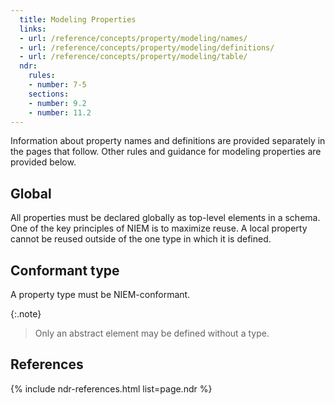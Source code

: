 ```yaml
---
  title: Modeling Properties
  links:
  - url: /reference/concepts/property/modeling/names/
  - url: /reference/concepts/property/modeling/definitions/
  - url: /reference/concepts/property/modeling/table/
  ndr:
    rules:
    - number: 7-5
    sections:
    - number: 9.2
    - number: 11.2
---
```


Information about property names and definitions are provided separately in the pages that follow.  Other rules and guidance for modeling properties are provided below.

## Global

All properties must be declared globally as top-level elements in a schema.  One of the key principles of NIEM is to maximize reuse.  A local property cannot be reused outside of the one type in which it is defined.

## Conformant type

A property type must be NIEM-conformant.

{:.note}
>Only an abstract element may be defined without a type.

## References

{% include ndr-references.html list=page.ndr %}
